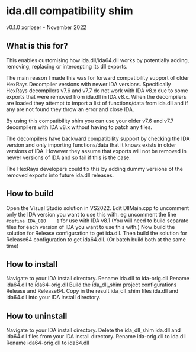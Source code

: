 # ida.dll compatibility shim

v0.1.0 xorloser - November 2022


## What is this for?
This enables customising how ida.dll/ida64.dll works by potentially adding,
removing, replacing or intercepting its dll exports.

The main reason I made this was for forward compatibility support of older
HexRays Decompiler versions with newer IDA versions. Specifically HexRays
decompilers v7.6 and v7.7 do not work with IDA v8.x due to some exports that
were removed from ida.dll in IDA v8.x. When the decompilers are loaded
they attempt to import a list of functions/data from ida.dll and if any are
not found they throw an error and close IDA.

By using this compatibility shim you can use your older v7.6 and v7.7
decompilers with IDA v8.x without having to patch any files.

The decompilers have backward compatibility support by checking the IDA
version and only importing functions/data that it knows exists in older
versions of IDA. However they assume that exports will not be removed in
newer versions of IDA and so fail if this is the case.

The HexRays developers could fix this by adding dummy versions of the
removed exports into future ida.dll releases.


## How to build
Open the Visual Studio solution in VS2022.
Edit DllMain.cpp to uncomment only the IDA version you want to use this with.
eg uncomment the line ```#define IDA_810    1``` for use with IDA v8.1
(You will need to build separate files for each version of IDA you want to use
this with.)
Now build the solution for Release configuration to get ida.dll.
Then build the solution for Release64 configuration to get ida64.dll.
(Or batch build both at the same time)


## How to install
Navigate to your IDA install directory.
Rename ida.dll to ida-orig.dll
Rename ida64.dll to ida64-orig.dll
Build the ida_dll_shim project configurations Release and Release64.
Copy in the result ida_dll_shim files ida.dll and ida64.dll into your
IDA install directory.


## How to uninstall
Navigate to your IDA install directory.
Delete the ida_dll_shim ida.dll and ida64.dll files from your
IDA install directory.
Rename ida-orig.dll to ida.dll
Rename ida64-orig.dll to ida64.dll

